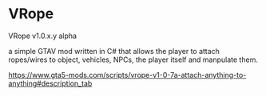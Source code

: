 # VRope

VRope v1.0.x.y alpha

a simple GTAV mod written in C# that allows the player to attach ropes/wires to object, vehicles, NPCs, the player itself and manpulate them.

https://www.gta5-mods.com/scripts/vrope-v1-0-7a-attach-anything-to-anything#description_tab
